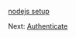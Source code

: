 [nodejs setup](environment/setup/nodejs.md ':include :type=markdown')

Next: [Authenticate](oauth/2legged/)